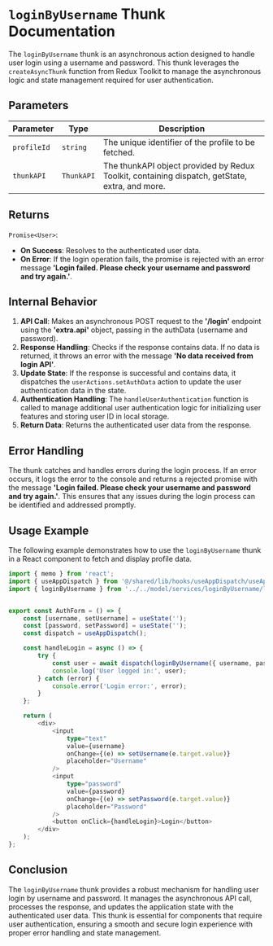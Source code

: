 #  `loginByUsername` Thunk Documentation

The `loginByUsername` thunk is an asynchronous action designed to handle user login using a username and password.
This thunk leverages the `createAsyncThunk` function from Redux Toolkit to manage the asynchronous logic and state management required for user authentication.

## Parameters

| Parameter  | Type                    | Description                                     |
|------------|-------------------------|-------------------------------------------------|
| `profileId`   | `string`                | The unique identifier of the profile to be fetched. |
| `thunkAPI`   | `ThunkAPI`                | The thunkAPI object provided by Redux Toolkit, containing dispatch, getState, extra, and more. |

## Returns

`Promise<User>`: 
- **On Success**: Resolves to the authenticated user data.
- **On Error**: If the login operation fails, the promise is rejected with an error message **'Login failed. Please check your username and password and try again.'**.


## Internal Behavior
1. **API Call**: Makes an asynchronous POST request to the **'/login'** endpoint using the **'extra.api'** object, passing in the authData (username and password).
2. **Response Handling**: Checks if the response contains data. If no data is returned, it throws an error with the message **'No data received from login API'**.
3. **Update State**: If the response is successful and contains data, it dispatches the `userActions.setAuthData` action to update the user authentication data in the state.
4. **Authentication Handling**: The `handleUserAuthentication` function is called to manage additional user authentication logic for initializing user features and storing user ID in local storage.
5. **Return Data**: Returns the authenticated user data from the response.

## Error Handling

The thunk catches and handles errors during the login process. 
If an error occurs, it logs the error to the console and returns a rejected promise with the message **'Login failed. Please check your username and password and try again.'**. 
This ensures that any issues during the login process can be identified and addressed promptly.

## Usage Example
The following example demonstrates how to use the `loginByUsername` thunk in a React component to fetch and display profile data.

```typescript jsx
import { memo } from 'react';
import { useAppDispatch } from '@/shared/lib/hooks/useAppDispatch/useAppDispatch';
import { loginByUsername } from '../../model/services/loginByUsername/loginByUsername';


export const AuthForm = () => {
    const [username, setUsername] = useState('');
    const [password, setPassword] = useState('');
    const dispatch = useAppDispatch();

    const handleLogin = async () => {
        try {
            const user = await dispatch(loginByUsername({ username, password }));
            console.log('User logged in:', user);
        } catch (error) {
            console.error('Login error:', error);
        }
    };

    return (
        <div>
            <input
                type="text"
                value={username}
                onChange={(e) => setUsername(e.target.value)}
                placeholder="Username"
            />
            <input
                type="password"
                value={password}
                onChange={(e) => setPassword(e.target.value)}
                placeholder="Password"
            />
            <button onClick={handleLogin}>Login</button>
        </div>
    );
};
```

## Conclusion 
The `loginByUsername` thunk provides a robust mechanism for handling user login by username and password. It manages the asynchronous API call, processes the response, and updates the application state with the authenticated user data. This thunk is essential for components that require user authentication, ensuring a smooth and secure login experience with proper error handling and state management.

